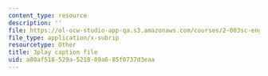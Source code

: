 ```yaml
---
content_type: resource
description: ''
file: https://ol-ocw-studio-app-qa.s3.amazonaws.com/courses/2-003sc-engineering-dynamics-fall-2011/a80af518529a521889a685f0737d3eaa_iMz0LiqjFmE.vtt
file_type: application/x-subrip
resourcetype: Other
title: 3play caption file
uid: a80af518-529a-5218-89a6-85f0737d3eaa
---
```

